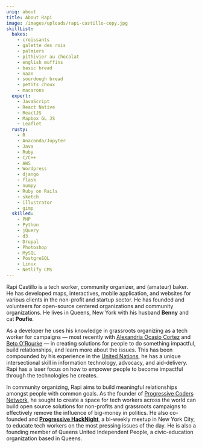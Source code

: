 ```yaml
---
uniq: about
title: About Rapi
image: /images/uploads/rapi-castillo-copy.jpg
skillList:
  bakes:
    - croissants
    - galette des rois
    - palmiers
    - pithivier au chocolat
    - english muffins
    - basic bread
    - naan
    - sourdough bread
    - petits choux
    - macarons
  expert:
    - JavaScript
    - React Native
    - ReactJS
    - Mapbox GL JS
    - Leaflet
  rusty:
    - R
    - Anaconda/Jupyter
    - Java
    - Ruby
    - C/C++
    - AWS
    - Wordpress
    - django
    - flask
    - numpy
    - Ruby on Rails
    - sketch
    - illustrator
    - gimp
  skilled:
    - PHP
    - Python
    - jQuery
    - d3
    - Drupal
    - Photoshop
    - MySQL
    - PostgreSQL
    - Linux
    - Netlify CMS
---
```

Rapi Castillo is a tech worker, community organizer, and (amateur) baker. He has developed maps, interactives, mobile application, and websites for various clients in the non-profit and startup sector. He has founded and volunteers for open-source centered organizations and community organizations. He lives in Queens, New York with his husband **Benny** and cat **Poufie**.

As a developer he uses his knowledge in grassroots organizing as a tech worker for campaigns — most recently with [Alexandria Ocasio Cortez](https://www.ocasio2018.com) and [Beto O'Rourke](https://www.betofortexas.com) — in creating solutions for people to do something impactful, build relationships, and learn more about the issues. This has been compounded by  his experience in the [United Nations](https://www.unocha.org), he has a unique intersectional skill in information technology, advocacy, and aid-delivery. Rapi has a laser focus on how to empower people to become impactful through the technologies he creates.

In community organizing, Rapi aims to build meaningful relationships amongst people with common goals. As the founder of [Progressive Coders Network](https://www.progcode.org), he sought to create a space for tech workers across the world can build open source solutions for non-profits and grassroots campaigns to effectively remove the influence of big-money in politics. He also co-founded and [**Progressive HackNight**](https://www.progressivehacknight.org), a bi-weekly meetup in New York City, to educate tech workers on the most pressing issues of the day. He is also a founding member of Queens United Independent People, a civic-education organization based in Queens.

